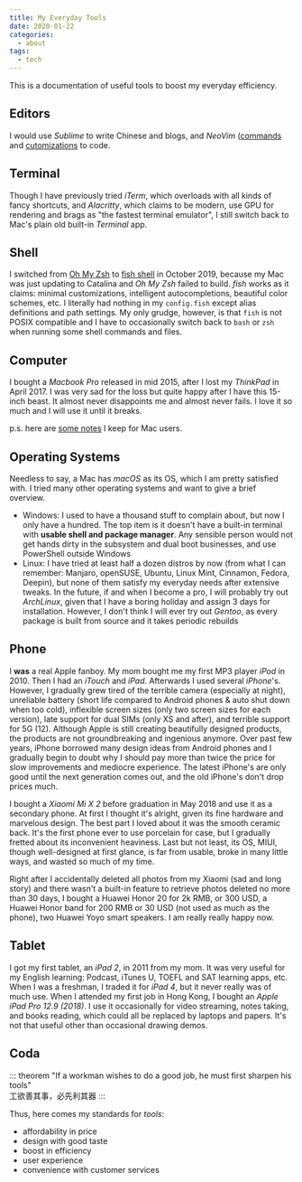 ```yaml
---
title: My Everyday Tools
date: 2020-01-22
categories:
  - about
tags:
  - tech
---
```


This is a documentation of useful tools to boost my everyday efficiency.

<!-- more -->

## Editors

I would use _Sublime_ to write Chinese and blogs, and _NeoVim_ ([commands](vim_commands) and [cutomizations](vim_customize) to code.

## Terminal

Though I have previously tried _iTerm_, which overloads with all kinds of fancy shortcuts, and _Alacritty_, which claims to be modern, use GPU for rendering and brags as "the fastest terminal emulator", I still switch back to Mac's plain old built-in _Terminal_ app.

## Shell

I switched from [Oh My Zsh](https://github.com/ohmyzsh/ohmyzsh) to [fish shell](https://github.com/fish-shell/fish-shell) in October 2019, because my Mac was just updating to Catalina and _Oh My Zsh_ failed to build. _fish_ works as it claims: minimal customizations, intelligent autocompletions, beautiful color schemes, etc. I literally had nothing in my `config.fish` except alias definitions and path settings. My only grudge, however, is that `fish` is not POSIX compatible and I have to occasionally switch back to `bash` or `zsh` when running some shell commands and files.

## Computer

I bought a _Macbook Pro_ released in mid 2015, after I lost my _ThinkPad_ in April 2017. I was very sad for the loss but quite happy after I have this 15-inch beast. It almost never disappoints me and almost never fails. I love it so much and I will use it until it breaks.

p.s. here are [some notes](mac) I keep for Mac users.

## Operating Systems

Needless to say, a Mac has _macOS_ as its OS, which I am pretty satisfied with. I tried many other operating systems and want to give a brief overview.

- Windows: I used to have a thousand stuff to complain about, but now I only have a hundred. The top item is it doesn't have a built-in terminal with **usable shell and package manager**. Any sensible person would not get hands dirty in the subsystem and dual boot businesses, and use PowerShell outside Windows
- Linux: I have tried at least half a dozen distros by now (from what I can remember: Manjaro, openSUSE, Ubuntu, Linux Mint, Cinnamon, Fedora, Deepin), but none of them satisfy my everyday needs after extensive tweaks. In the future, if and when I become a pro, I will probably try out _ArchLinux_, given that I have a boring holiday and assign 3 days for installation. However, I don't think I will ever try out _Gentoo_, as every package is built from source and it takes periodic rebuilds

## Phone

I **was** a real Apple fanboy. My mom bought me my first MP3 player _iPod_ in 2010. Then I had an _iTouch_ and _iPad_. Afterwards I used several _iPhone_'s. However, I gradually grew tired of the terrible camera (especially at night), unreliable battery (short life compared to Android phones & auto shut down when too cold), inflexible screen sizes (only two screen sizes for each version), late support for dual SIMs (only XS and after), and terrible support for 5G (12). Although Apple is still creating beautifully designed products, the products are not groundbreaking and ingenious anymore. Over past few years, iPhone borrowed many design ideas from Android phones and I gradually begin to doubt why I should pay more than twice the price for slow improvements and mediocre experience. The latest iPhone's are only good until the next generation comes out, and the old iPhone's don't drop prices much.

I bought a _Xiaomi Mi X 2_ before graduation in May 2018 and use it as a secondary phone. At first I thought it's alright, given its fine hardware and marvelous design. The best part I loved about it was the smooth ceramic back. It's the first phone ever to use porcelain for case, but I gradually fretted about its inconvenient heaviness. Last but not least, its OS, MIUI, though well-designed at first glance, is far from usable, broke in many little ways, and wasted so much of my time.

Right after I accidentally deleted all photos from my Xiaomi (sad and long story) and there wasn't a built-in feature to retrieve photos deleted no more than 30 days, I bought a Huawei Honor 20 for 2k RMB, or 300 USD, a Huawei Honor band for 200 RMB or 30 USD (not used as much as the phone), two Huawei Yoyo smart speakers. I am really really happy now.

## Tablet

I got my first tablet, an _iPad 2_, in 2011 from my mom. It was very useful for my English learning: Podcast, iTunes U, TOEFL and SAT learning apps, etc. When I was a freshman, I traded it for _iPad 4_, but it never really was of much use. When I attended my first job in Hong Kong, I bought an _Apple iPad Pro 12.9 (2018)_. I use it occasionally for video streaming, notes taking, and books reading, which could all be replaced by laptops and papers. It's not that useful other than occasional drawing demos.

## Coda

::: theorem
"If a workman wishes to do a good job, he must first sharpen his tools"  
工欲善其事，必先利其器
:::

Thus, here comes my standards for _tools_:

- affordability in price
- design with good taste
- boost in efficiency
- user experience
- convenience with customer services
